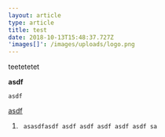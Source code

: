 ```yaml
---
layout: article
type: article
title: test
date: 2018-10-13T15:48:37.727Z
'images[]': /images/uploads/logo.png
---
```

teetetetet 

**asdf**

`asdf`

[asdf](asdfasdfa)

1. ```
    asasdfasdf asdf asdf asdf asdf asdf sa
   ```
